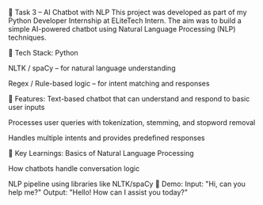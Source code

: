 🤖 Task 3 – AI Chatbot with NLP
This project was developed as part of my Python Developer Internship at ELiteTech Intern.
The aim was to build a simple AI-powered chatbot using Natural Language Processing (NLP) techniques.

🔧 Tech Stack:
Python

NLTK / spaCy – for natural language understanding

Regex / Rule-based logic – for intent matching and responses

💬 Features:
Text-based chatbot that can understand and respond to basic user inputs

Processes user queries with tokenization, stemming, and stopword removal

Handles multiple intents and provides predefined responses

🧠 Key Learnings:
Basics of Natural Language Processing

How chatbots handle conversation logic

NLP pipeline using libraries like NLTK/spaCy
🧪 Demo:
Input: "Hi, can you help me?"
Output: "Hello! How can I assist you today?"
